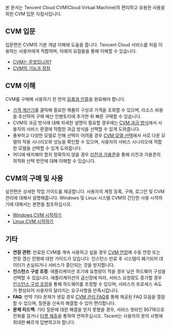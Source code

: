 본 문서는 Tencent Cloud CVM(Cloud Virtual Machine)의 편리하고 유용한 사용을 위한 CVM 입문 지침서입니다.

## CVM 입문
입문편은 CVM의 기본 개념 이해에 도움을 줍니다. Tencent Cloud 서비스를 처음 이용하는 사용자에게 적합하며, 아래의 요점들을 통해 이해할 수 있습니다.
- [CVM는 무엇입니까?](https://intl.cloud.tencent.com/document/product/213/495)
- [CVM의 기능과 장점](https://intl.cloud.tencent.com/document/product/213/3036)

## CVM 이해

CVM를 구매해 사용하기 전 먼저 [등록과 인증](https://intl.cloud.tencent.com/document/product/213/6090)을 완료해야 합니다. 
- [가격 계산기](https://buy.cloud.tencent.com/calculator/cvm)를 클릭해 필요한 제품의 구성과 가격을 조회할 수 있으며, 리소스 비용을 추산하여 구매 예산 인벤토리에 추가한 뒤 빠른 구매할 수 있습니다.
- CVM의 과금 방식에 대해 자세한 설명이 필요할 경우에는 [CVM 과금 방식](https://intl.cloud.tencent.com/document/product/213/2180)에서 사용자의 서비스 환경에 적합한 과금 방식을 선택할 수 있게 도와줍니다.
- 풍부하고 다양한 모델로 인해 선택이 어려울 경우 [CVM 모델 선택](https://intl.cloud.tencent.com/document/product/213/11518)에서 서로 다른 모델의 적용 시나리오와 성능을 확인할 수 있으며, 사용자의 서비스 시나리오에 적합한 모델을 선택할 수 있게 도와줍니다.
- 어디에 배치해야 할지 정확하지 않을 경우 [리전과 가용존](https://intl.cloud.tencent.com/document/product/213/6091)을 통해 리전과 가용존의 최적화 선택 방안에 대해 이해할 수 있습니다.

## CVM의 구매 및 사용

실전편은 상세한 작업 가이드를 제공합니다. 사용자의 계정 등록, 구매, 로그인 및 CVM 관리에 대해서 설명해줍니다. Windows 및 Linux 시스템 CVM의 간단한 사용 시작하기에 대해서는 본편을 참조하십시오.

- [Windows CVM 시작하기](https://intl.cloud.tencent.com/document/product/213/2764) 
- [Linux CVM 시작하기](https://intl.cloud.tencent.com/document/product/213/2936)



## 기타
- **연장 관련**: 만료된 CVM를 계속 사용하고 싶을 경우 [CVM 연장](https://intl.cloud.tencent.com/document/product/213/6143)에 수동 연장 또는 연장 갱신 진행에 대한 가이드가 있습니다. 인스턴스 만료 후 시스템이 폐기되어 데이터가 손실되거나 서비스가 중단되는 것을 방지합니다.
- **인스턴스 구성 조정**: 애플리케이션 초기에 요청량이 적을 경우 낮은 하드웨어 구성을 선택할 수 있습니다. 애플리케이션의 급신장에 따라, 서비스 요청량도 증가할 경우 [인스턴스 구성 조정](https://intl.cloud.tencent.com/document/product/213/2178)을 통해 하드웨어를 조정할 수 있으며, 서비스의 프로세스 속도가 향상되어 사용자의 달라지는 요구사항을 만족시킵니다.
- **FAQ**: 만약 기타 문제가 생길 경우 [CVM 관리 FAQ](https://intl.cloud.tencent.com/document/product/213/10339)를 통해 제공된 FAQ 모음을 열람할 수 있으며, 질문을 신속히 해결할 수 있어 편리합니다.
- **문제 피드백**: 기타 질문에 대한 해결을 얻지 못했을 경우, 서비스 핫라인 95716으로 전화를 걸거나 [티켓 제출](https://console.cloud.tencent.com/workorder/category)을 통하여 연락주십시오. Tecent는 사용자의 문의 사항에 최대한 빠르게 답변하고자 합니다.
